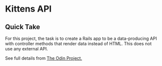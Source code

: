# Kittens API

## Quick Take

For this project, the task is to create a Rails app to be a data-producing API with controller methods that render data instead of HTML. This does not use any external API. 

See full details from [The Odin Project.](https://www.theodinproject.com/lessons/ruby-on-rails-kittens-api)